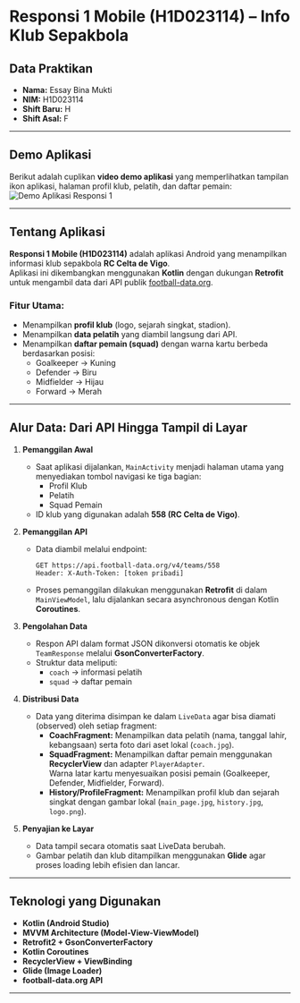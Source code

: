 # Responsi 1 Mobile (H1D023114) – Info Klub Sepakbola

## Data Praktikan
- **Nama:** Essay Bina Mukti
- **NIM:** H1D023114
- **Shift Baru:** H
- **Shift Asal:** F

---

## Demo Aplikasi
Berikut adalah cuplikan **video demo aplikasi** yang memperlihatkan tampilan ikon aplikasi, halaman profil klub, pelatih, dan daftar pemain:  
![Demo Aplikasi Responsi 1](CeltaDeVigo.gif)

---

## Tentang Aplikasi
**Responsi 1 Mobile (H1D023114)** adalah aplikasi Android yang menampilkan informasi klub sepakbola **RC Celta de Vigo**.  
Aplikasi ini dikembangkan menggunakan **Kotlin** dengan dukungan **Retrofit** untuk mengambil data dari API publik [football-data.org](https://www.football-data.org/).

### Fitur Utama:
- Menampilkan **profil klub** (logo, sejarah singkat, stadion).
- Menampilkan **data pelatih** yang diambil langsung dari API.
- Menampilkan **daftar pemain (squad)** dengan warna kartu berbeda berdasarkan posisi:
   - Goalkeeper → Kuning
   - Defender → Biru
   - Midfielder → Hijau
   - Forward → Merah

---

## Alur Data: Dari API Hingga Tampil di Layar

1. **Pemanggilan Awal**
   - Saat aplikasi dijalankan, `MainActivity` menjadi halaman utama yang menyediakan tombol navigasi ke tiga bagian:
      - Profil Klub
      - Pelatih
      - Squad Pemain
   - ID klub yang digunakan adalah **558 (RC Celta de Vigo)**.

2. **Pemanggilan API**
   - Data diambil melalui endpoint:
     ```
     GET https://api.football-data.org/v4/teams/558
     Header: X-Auth-Token: [token pribadi]
     ```
   - Proses pemanggilan dilakukan menggunakan **Retrofit** di dalam `MainViewModel`, lalu dijalankan secara asynchronous dengan Kotlin **Coroutines**.

3. **Pengolahan Data**
   - Respon API dalam format JSON dikonversi otomatis ke objek `TeamResponse` melalui **GsonConverterFactory**.
   - Struktur data meliputi:
      - `coach` → informasi pelatih
      - `squad` → daftar pemain

4. **Distribusi Data**
   - Data yang diterima disimpan ke dalam `LiveData` agar bisa diamati (observed) oleh setiap fragment:
      - **CoachFragment:** Menampilkan data pelatih (nama, tanggal lahir, kebangsaan) serta foto dari aset lokal (`coach.jpg`).
      - **SquadFragment:** Menampilkan daftar pemain menggunakan **RecyclerView** dan adapter `PlayerAdapter`.  
        Warna latar kartu menyesuaikan posisi pemain (Goalkeeper, Defender, Midfielder, Forward).
      - **History/ProfileFragment:** Menampilkan profil klub dan sejarah singkat dengan gambar lokal (`main_page.jpg`, `history.jpg`, `logo.png`).

5. **Penyajian ke Layar**
   - Data tampil secara otomatis saat LiveData berubah.
   - Gambar pelatih dan klub ditampilkan menggunakan **Glide** agar proses loading lebih efisien dan lancar.

---

## Teknologi yang Digunakan
- **Kotlin (Android Studio)**
- **MVVM Architecture (Model-View-ViewModel)**
- **Retrofit2 + GsonConverterFactory**
- **Kotlin Coroutines**
- **RecyclerView + ViewBinding**
- **Glide (Image Loader)**
- **football-data.org API**

---